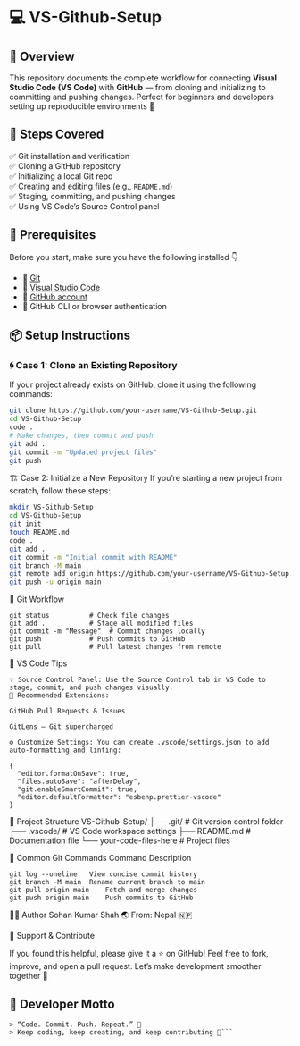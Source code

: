 # 💻 VS-Github-Setup

## 🧰 Overview
This repository documents the complete workflow for connecting **Visual Studio Code (VS Code)** with **GitHub** — from cloning and initializing to committing and pushing changes. Perfect for beginners and developers setting up reproducible environments 🚀

## 🚀 Steps Covered
✅ Git installation and verification  
✅ Cloning a GitHub repository  
✅ Initializing a local Git repo  
✅ Creating and editing files (e.g., `README.md`)  
✅ Staging, committing, and pushing changes  
✅ Using VS Code’s Source Control panel  

## 🔧 Prerequisites
Before you start, make sure you have the following installed 👇  
- 🧩 [Git](https://git-scm.com/downloads)  
- 🧠 [Visual Studio Code](https://code.visualstudio.com/download)  
- 🐙 [GitHub account](https://github.com/join)  
- 🔑 GitHub CLI or browser authentication  

## 📦 Setup Instructions

### 🌀 Case 1: Clone an Existing Repository

If your project already exists on GitHub, clone it using the following commands:

```bash
git clone https://github.com/your-username/VS-Github-Setup.git
cd VS-Github-Setup
code .
# Make changes, then commit and push
git add .
git commit -m "Updated project files"
git push
```


🏗️ Case 2: Initialize a New Repository
If you’re starting a new project from scratch, follow these steps:

```bash
mkdir VS-Github-Setup
cd VS-Github-Setup
git init
touch README.md
code .
git add .
git commit -m "Initial commit with README"
git branch -M main
git remote add origin https://github.com/your-username/VS-Github-Setup.git
git push -u origin main
```
🧭 Git Workflow

```
git status          # Check file changes
git add .           # Stage all modified files
git commit -m "Message"  # Commit changes locally
git push            # Push commits to GitHub
git pull            # Pull latest changes from remote
```
🧠 VS Code Tips
```
💡 Source Control Panel: Use the Source Control tab in VS Code to stage, commit, and push changes visually.
🔌 Recommended Extensions:

GitHub Pull Requests & Issues

GitLens — Git supercharged

⚙️ Customize Settings: You can create .vscode/settings.json to add auto-formatting and linting:

{
  "editor.formatOnSave": true,
  "files.autoSave": "afterDelay",
  "git.enableSmartCommit": true,
  "editor.defaultFormatter": "esbenp.prettier-vscode"
}
```

📁 Project Structure
VS-Github-Setup/
├── .git/                  # Git version control folder
├── .vscode/               # VS Code workspace settings
├── README.md              # Documentation file
└── your-code-files-here   # Project files

💬 Common Git Commands
Command	Description
```git status	Check current changes
git log --oneline	View concise commit history
git branch -M main	Rename current branch to main
git pull origin main	Fetch and merge changes
git push origin main	Push commits to GitHub
```
🧑‍💻 Author
Sohan Kumar Shah
🌏 From: Nepal 🇳🇵

💖 Support & Contribute

If you found this helpful, please give it a ⭐ on GitHub!
Feel free to fork, improve, and open a pull request. Let’s make development smoother together 🤝

## 💬 Developer Motto
```
> “Code. Commit. Push. Repeat.” 🔁  
> Keep coding, keep creating, and keep contributing 💪```
